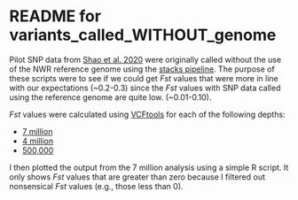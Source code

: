 # README for variants_called_WITHOUT_genome

Pilot SNP data from [Shao et al. 2020](https://link.springer.com/content/pdf/10.1007/s12686-019-01116-9.pdf) were originally called without the use of the NWR reference genome using the [stacks pipeline](https://catchenlab.life.illinois.edu/stacks/manual/#:~:text=Stacks%20is%20designed%20to%20work,read%20sequences%20from%20multiple%20samples.).
 The purpose of these scripts were to see if we could get _Fst_ values that were more in line with our expectations (~0.2-0.3) since the _Fst_ values with SNP data called using the reference genome are quite low. (~0.01-0.10).

_Fst_ values were calculated using [VCFtools](https://vcftools.github.io/index.html) for each of the following depths:
* [7 million](calculate_Fst_vcftools_umgc_called_snps_with_ref_7_MILLION.sh)
* [4 million](calculate_Fst_vcftools_umgc_called_snps_with_ref_4_MILLION.sh)
* [500,000](calculate_Fst_vcftools_umgc_called_snps_with_ref_500K.sh)

I then plotted the output from the 7 million analysis using a simple R script. It only shows _Fst_ values that are greater than zero because I filtered out nonsensical _Fst_ values (e.g., those less than 0).
